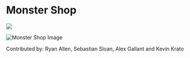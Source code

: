 # Monster Shop

<img align="center" src="https://encrypted-tbn0.gstatic.com/images?q=tbn:ANd9GcT4Ezv_1ycTfL2MBBkDBYvQY0minotK04J7DQlLc59uIEFtebKiJw&s">

![Monster Shop Image](https://encrypted-tbn0.gstatic.com/images?q=tbn:ANd9GcT4Ezv_1ycTfL2MBBkDBYvQY0minotK04J7DQlLc59uIEFtebKiJw&s)

Contributed by: Ryan Allen, Sebastian Sloan, Alex Gallant and Kevin Krato




